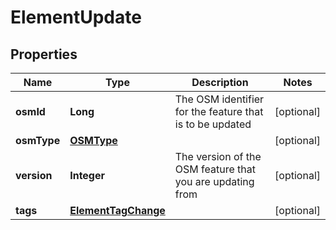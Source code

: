 # ElementUpdate

## Properties
Name | Type | Description | Notes
------------ | ------------- | ------------- | -------------
**osmId** | **Long** | The OSM identifier for the feature that is to be updated |  [optional]
**osmType** | [**OSMType**](OSMType.md) |  |  [optional]
**version** | **Integer** | The version of the OSM feature that you are updating from |  [optional]
**tags** | [**ElementTagChange**](ElementTagChange.md) |  |  [optional]

